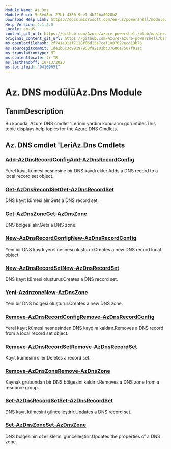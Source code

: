 ```yaml
---
Module Name: Az.Dns
Module Guid: 5e5ed8bc-27bf-4380-9de1-4b22ba0920b2
Download Help Link: https://docs.microsoft.com/en-us/powershell/module/az.dns
Help Version: 4.1.2.0
Locale: en-US
content_git_url: https://github.com/Azure/azure-powershell/blob/master/src/Dns/Dns/help/Az.DNS.md
original_content_git_url: https://github.com/Azure/azure-powershell/blob/master/src/Dns/Dns/help/Az.DNS.md
ms.openlocfilehash: 2f741e911f7118f06d15e7caf1807822ecd13b76
ms.sourcegitcommit: 1de2b6c3c99197958fa2101bc37680e7507f91ac
ms.translationtype: MT
ms.contentlocale: tr-TR
ms.lasthandoff: 10/13/2020
ms.locfileid: "94109651"
---
```

# <span data-ttu-id="fd6fa-101">Az. DNS modülü</span><span class="sxs-lookup"><span data-stu-id="fd6fa-101">Az.Dns Module</span></span>
## <span data-ttu-id="fd6fa-102">Tanım</span><span class="sxs-lookup"><span data-stu-id="fd6fa-102">Description</span></span>
<span data-ttu-id="fd6fa-103">Bu konuda, Azure DNS cmdlet 'Lerinin yardım konularını görüntüler.</span><span class="sxs-lookup"><span data-stu-id="fd6fa-103">This topic displays help topics for the Azure DNS Cmdlets.</span></span>

## <span data-ttu-id="fd6fa-104">Az. DNS cmdlet 'Leri</span><span class="sxs-lookup"><span data-stu-id="fd6fa-104">Az.Dns Cmdlets</span></span>
### [<span data-ttu-id="fd6fa-105">Add-AzDnsRecordConfig</span><span class="sxs-lookup"><span data-stu-id="fd6fa-105">Add-AzDnsRecordConfig</span></span>](Add-AzDnsRecordConfig.md)
<span data-ttu-id="fd6fa-106">Yerel kayıt kümesi nesnesine bir DNS kaydı ekler.</span><span class="sxs-lookup"><span data-stu-id="fd6fa-106">Adds a DNS record to a local record set object.</span></span>

### [<span data-ttu-id="fd6fa-107">Get-AzDnsRecordSet</span><span class="sxs-lookup"><span data-stu-id="fd6fa-107">Get-AzDnsRecordSet</span></span>](Get-AzDnsRecordSet.md)
<span data-ttu-id="fd6fa-108">DNS kayıt kümesi alır.</span><span class="sxs-lookup"><span data-stu-id="fd6fa-108">Gets a DNS record set.</span></span>

### [<span data-ttu-id="fd6fa-109">Get-AzDnsZone</span><span class="sxs-lookup"><span data-stu-id="fd6fa-109">Get-AzDnsZone</span></span>](Get-AzDnsZone.md)
<span data-ttu-id="fd6fa-110">DNS bölgesi alır.</span><span class="sxs-lookup"><span data-stu-id="fd6fa-110">Gets a DNS zone.</span></span>

### [<span data-ttu-id="fd6fa-111">New-AzDnsRecordConfig</span><span class="sxs-lookup"><span data-stu-id="fd6fa-111">New-AzDnsRecordConfig</span></span>](New-AzDnsRecordConfig.md)
<span data-ttu-id="fd6fa-112">Yeni bir DNS kaydı yerel nesnesi oluşturur.</span><span class="sxs-lookup"><span data-stu-id="fd6fa-112">Creates a new DNS record local object.</span></span>

### [<span data-ttu-id="fd6fa-113">New-AzDnsRecordSet</span><span class="sxs-lookup"><span data-stu-id="fd6fa-113">New-AzDnsRecordSet</span></span>](New-AzDnsRecordSet.md)
<span data-ttu-id="fd6fa-114">DNS kayıt kümesi oluşturur.</span><span class="sxs-lookup"><span data-stu-id="fd6fa-114">Creates a DNS record set.</span></span>

### [<span data-ttu-id="fd6fa-115">Yeni-Azdnzone</span><span class="sxs-lookup"><span data-stu-id="fd6fa-115">New-AzDnsZone</span></span>](New-AzDnsZone.md)
<span data-ttu-id="fd6fa-116">Yeni bir DNS bölgesi oluşturur.</span><span class="sxs-lookup"><span data-stu-id="fd6fa-116">Creates a new DNS zone.</span></span>

### [<span data-ttu-id="fd6fa-117">Remove-AzDnsRecordConfig</span><span class="sxs-lookup"><span data-stu-id="fd6fa-117">Remove-AzDnsRecordConfig</span></span>](Remove-AzDnsRecordConfig.md)
<span data-ttu-id="fd6fa-118">Yerel kayıt kümesi nesnesinden DNS kaydını kaldırır.</span><span class="sxs-lookup"><span data-stu-id="fd6fa-118">Removes a DNS record from a local record set object.</span></span>

### [<span data-ttu-id="fd6fa-119">Remove-AzDnsRecordSet</span><span class="sxs-lookup"><span data-stu-id="fd6fa-119">Remove-AzDnsRecordSet</span></span>](Remove-AzDnsRecordSet.md)
<span data-ttu-id="fd6fa-120">Kayıt kümesini siler.</span><span class="sxs-lookup"><span data-stu-id="fd6fa-120">Deletes a record set.</span></span>

### [<span data-ttu-id="fd6fa-121">Remove-AzDnsZone</span><span class="sxs-lookup"><span data-stu-id="fd6fa-121">Remove-AzDnsZone</span></span>](Remove-AzDnsZone.md)
<span data-ttu-id="fd6fa-122">Kaynak grubundan bir DNS bölgesini kaldırır.</span><span class="sxs-lookup"><span data-stu-id="fd6fa-122">Removes a DNS zone from a resource group.</span></span>

### [<span data-ttu-id="fd6fa-123">Set-AzDnsRecordSet</span><span class="sxs-lookup"><span data-stu-id="fd6fa-123">Set-AzDnsRecordSet</span></span>](Set-AzDnsRecordSet.md)
<span data-ttu-id="fd6fa-124">DNS kayıt kümesini güncelleştirir.</span><span class="sxs-lookup"><span data-stu-id="fd6fa-124">Updates a DNS record set.</span></span>

### [<span data-ttu-id="fd6fa-125">Set-AzDnsZone</span><span class="sxs-lookup"><span data-stu-id="fd6fa-125">Set-AzDnsZone</span></span>](Set-AzDnsZone.md)
<span data-ttu-id="fd6fa-126">DNS bölgesinin özelliklerini güncelleştirir.</span><span class="sxs-lookup"><span data-stu-id="fd6fa-126">Updates the properties of a DNS zone.</span></span>

